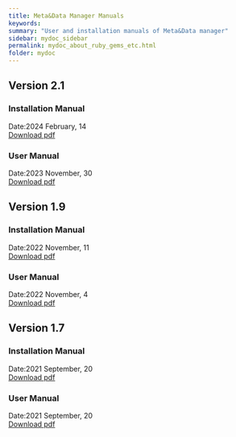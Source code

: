 ```yaml
---
title: Meta&Data Manager Manuals
keywords:
summary: "User and installation manuals of Meta&Data manager"
sidebar: mydoc_sidebar
permalink: mydoc_about_ruby_gems_etc.html
folder: mydoc
---
```


## Version 2.1

### Installation Manual
Date:2024 February, 14 <br>
[Download pdf](./Manuals/MDM_Installation_Manual_2114_EN.pdf)

### User Manual
Date:2023 November, 30 <br>
[Download pdf](./Manuals/MDM_User_Manual_2110_EN.pdf)


## Version 1.9

### Installation Manual
Date:2022 November, 11 <br>
[Download pdf](./Manuals/MDM_Installation_Manual_190_EN.pdf)

### User Manual
Date:2022 November, 4 <br>
[Download pdf](./Manuals/MDM_User_Manual_190_EN.pdf)


## Version 1.7

### Installation Manual
Date:2021 September, 20 <br>
[Download pdf](./Manuals/MDM_installation_manual_1.70_EN.pdf)

### User Manual
Date:2021 September, 20 <br>
[Download pdf](./Manuals/MDM_user_manual_1.70_EN.pdf)
